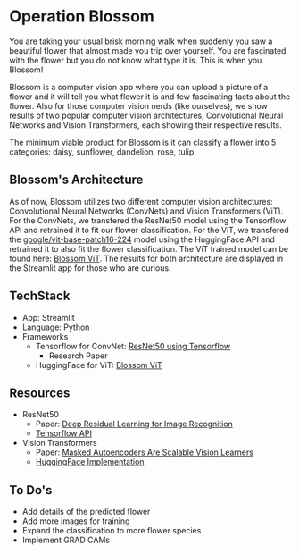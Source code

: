 # Operation Blossom
You are taking your usual brisk morning walk when suddenly you saw a beautiful flower that almost made you trip over yourself. You are fascinated with the flower but you do not know what type it is. This is when you Blossom! 

Blossom is a computer vision app where you can upload a picture of a flower and it will tell you what flower it is and few fascinating facts about the flower. Also for those computer vision nerds (like ourselves), we show results of two popular computer vision architectures, Convolutional Neural Networks and Vision Transformers, each showing their respective results. 

The minimum viable product for Blossom is it can classify a flower into 5 categories: daisy, sunflower, dandelion, rose, tulip.

## Blossom's Architecture
As of now, Blossom utilizes two different computer vision architectures: Convolutional Neural Networks (ConvNets) and Vision Transformers (ViT). For the ConvNets, we transfered the ResNet50 model using the Tensorflow API and retrained it to fit our flower classification. For the ViT, we transfered the [google/vit-base-patch16-224](https://huggingface.co/google/vit-base-patch16-224) model using the HuggingFace API and retrained it to also fit the flower classification. The ViT trained model can be found here: [Blossom ViT](https://huggingface.co/taraqur/blossom-vit). The results for both architecture are displayed in the Streamlit app for those who are curious.

## TechStack
* App: Streamlit
* Language: Python
* Frameworks
  * Tensorflow for ConvNet: [ResNet50 using Tensorflow](https://www.tensorflow.org/api_docs/python/tf/keras/applications/resnet50/ResNet50)
    * Research Paper
  * HuggingFace for ViT: [Blossom ViT](https://huggingface.co/taraqur/blossom-vit)

## Resources
* ResNet50
  * Paper: [Deep Residual Learning for Image Recognition](https://arxiv.org/pdf/1512.03385v1.pdf)
  * [Tensorflow API](https://www.tensorflow.org/api_docs/python/tf/keras/applications/resnet50/ResNet50)
* Vision Transformers
  * Paper: [Masked Autoencoders Are Scalable Vision Learners](https://arxiv.org/pdf/2111.06377.pdf)
  * [HuggingFace Implementation](https://theaisummer.com/hugging-face-vit/)

## To Do's
* Add details of the predicted flower
* Add more images for training
* Expand the classification to more flower species
* Implement GRAD CAMs
